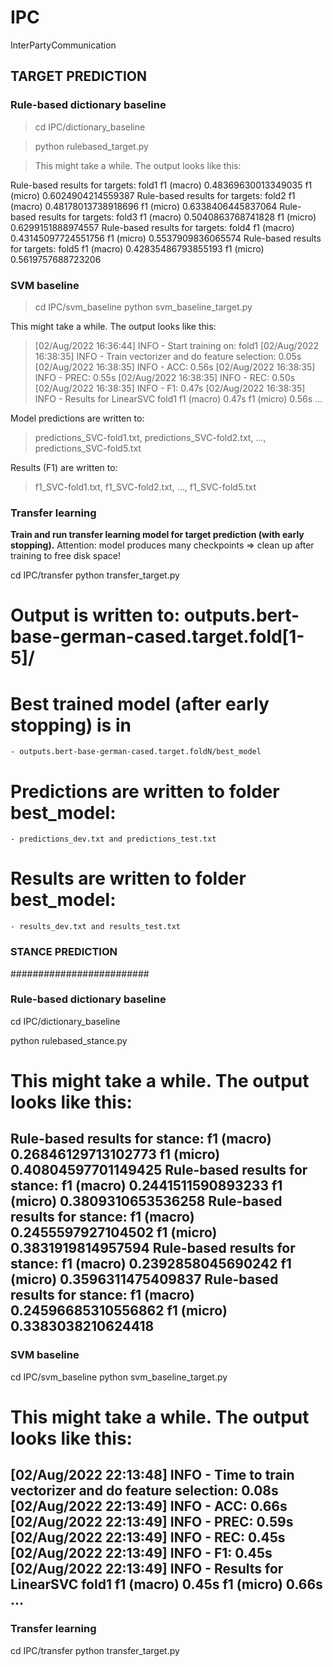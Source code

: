 # IPC
InterPartyCommunication



## TARGET PREDICTION 


### Rule-based dictionary baseline

>cd IPC/dictionary_baseline

>python rulebased_target.py 

>This might take a while. The output looks like this:


Rule-based results for targets:	 fold1 	f1 (macro) 0.48369630013349035 	f1 (micro) 0.6024904214559387
Rule-based results for targets:	 fold2 	f1 (macro) 0.48178013738918696 	f1 (micro) 0.6338406445837064
Rule-based results for targets:	 fold3 	f1 (macro) 0.5040863768741828 	f1 (micro) 0.6299151888974557
Rule-based results for targets:	 fold4 	f1 (macro) 0.43145097724551756 	f1 (micro) 0.5537909836065574
Rule-based results for targets:	 fold5 	f1 (macro) 0.42835486793855193 	f1 (micro) 0.5619757688723206


### SVM baseline 

>cd IPC/svm_baseline
>python svm_baseline_target.py 

This might take a while. The output looks like this:

>[02/Aug/2022 16:36:44] INFO - Start training on: fold1
>[02/Aug/2022 16:38:35] INFO - Train vectorizer and do feature selection: 0.05s
>[02/Aug/2022 16:38:35] INFO - ACC:  0.56s
>[02/Aug/2022 16:38:35] INFO - PREC: 0.55s
>[02/Aug/2022 16:38:35] INFO - REC:  0.50s
>[02/Aug/2022 16:38:35] INFO - F1:   0.47s
>[02/Aug/2022 16:38:35] INFO - Results for LinearSVC	fold1	f1 (macro) 0.47s	f1 (micro)  0.56s
>...


Model predictions are written to:
> predictions_SVC-fold1.txt, predictions_SVC-fold2.txt, ..., predictions_SVC-fold5.txt

Results (F1) are written to:
> f1_SVC-fold1.txt, f1_SVC-fold2.txt, ..., f1_SVC-fold5.txt



### Transfer learning

**Train and run transfer learning model for target prediction (with early stopping).**
   Attention: model produces many checkpoints => clean up after training to free disk space!

cd IPC/transfer
python transfer_target.py

# Output is written to: outputs.bert-base-german-cased.target.fold[1-5]/

# Best trained model (after early stopping) is in 
	- outputs.bert-base-german-cased.target.foldN/best_model

# Predictions are written to folder best_model:
	- predictions_dev.txt and predictions_test.txt

# Results are written to folder best_model:
	- results_dev.txt and results_test.txt



### STANCE PREDICTION ###
#########################

### Rule-based dictionary baseline

cd IPC/dictionary_baseline

python rulebased_stance.py

# This might take a while. The output looks like this:

Rule-based results for stance:	 	f1 (macro) 0.26846129713102773 	f1 (micro) 0.40804597701149425
Rule-based results for stance:	 	f1 (macro) 0.2441511590893233 	f1 (micro) 0.3809310653536258
Rule-based results for stance:	 	f1 (macro) 0.2455597927104502 	f1 (micro) 0.3831919814957594
Rule-based results for stance:	 	f1 (macro) 0.2392858045690242 	f1 (micro) 0.3596311475409837
Rule-based results for stance:	 	f1 (macro) 0.24596685310556862 	f1 (micro) 0.3383038210624418
---

### SVM baseline 

cd IPC/svm_baseline
python svm_baseline_target.py

# This might take a while. The output looks like this:

[02/Aug/2022 22:13:48] INFO - Time to train vectorizer and do feature selection: 0.08s
[02/Aug/2022 22:13:49] INFO - ACC:  0.66s
[02/Aug/2022 22:13:49] INFO - PREC: 0.59s
[02/Aug/2022 22:13:49] INFO - REC:  0.45s
[02/Aug/2022 22:13:49] INFO - F1:   0.45s
[02/Aug/2022 22:13:49] INFO - Results for LinearSVC	fold1	f1 (macro) 0.45s	f1 (micro)  0.66s
...
---

### Transfer learning

cd IPC/transfer
python transfer_target.py


